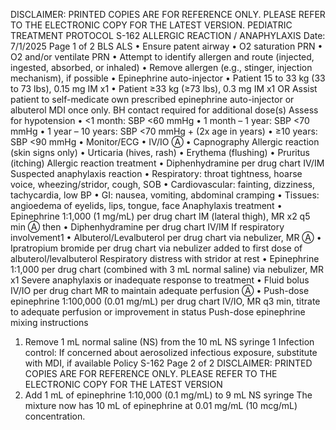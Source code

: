 DISCLAIMER: PRINTED COPIES ARE FOR REFERENCE ONLY. PLEASE REFER TO THE ELECTRONIC COPY FOR THE LATEST VERSION.
PEDIATRIC TREATMENT PROTOCOL S-162
ALLERGIC REACTION / ANAPHYLAXIS
Date: 7/1/2025 Page 1 of 2
BLS ALS
• Ensure patent airway
• O2 saturation PRN
• O2 and/or ventilate PRN
• Attempt to identify allergen and route
(injected, ingested, absorbed, or inhaled)
• Remove allergen (e.g., stinger, injection
mechanism), if possible
• Epinephrine auto-injector
• Patient 15 to 33 kg (33 to 73 lbs), 0.15 mg
IM x1
• Patient ≥33 kg (≥73 lbs), 0.3 mg IM x1
OR
Assist patient to self-medicate own prescribed
epinephrine auto-injector or albuterol MDI
once only. BH contact required for additional
dose(s)
Assess for hypotension
• <1 month: SBP <60 mmHg
• 1 month – 1 year: SBP <70 mmHg
• 1 year – 10 years:
SBP <70 mmHg + (2x age in years)
• ≥10 years: SBP <90 mmHg
• Monitor/ECG
• IV/IO Ⓐ
• Capnography
Allergic reaction (skin signs only)
• Urticaria (hives, rash)
• Erythema (flushing)
• Pruritus (itching)
Allergic reaction treatment
• Diphenhydramine per drug chart IV/IM
Suspected anaphylaxis reaction
• Respiratory: throat tightness, hoarse voice, wheezing/stridor,
cough, SOB
• Cardiovascular: fainting, dizziness, tachycardia, low BP
• GI: nausea, vomiting, abdominal cramping
• Tissues: angioedema of eyelids, lips, tongue, face
Anaphylaxis treatment
• Epinephrine 1:1,000 (1 mg/mL) per drug chart IM (lateral
thigh), MR x2 q5 min Ⓐ then
• Diphenhydramine per drug chart IV/IM
If respiratory involvement1
• Albuterol/Levalbuterol per drug chart via nebulizer, MR Ⓐ
• Ipratropium bromide per drug chart via nebulizer added
to first dose of albuterol/levalbuterol
Respiratory distress with stridor at rest
• Epinephrine 1:1,000 per drug chart (combined with 3 mL
normal saline) via nebulizer, MR x1
Severe anaphylaxis or inadequate response to treatment
• Fluid bolus IV/IO per drug chart MR to maintain adequate
perfusion Ⓐ
• Push-dose epinephrine 1:100,000 (0.01 mg/mL)
per drug chart IV/IO, MR q3 min, titrate to adequate perfusion
or improvement in status
Push-dose epinephrine mixing instructions
1. Remove 1 mL normal saline (NS) from the 10
mL NS syringe
1 Infection control: If concerned about aerosolized infectious exposure, substitute with MDI, if available
Policy S-162 Page 2 of 2
DISCLAIMER: PRINTED COPIES ARE FOR REFERENCE ONLY. PLEASE REFER TO THE ELECTRONIC COPY FOR THE
LATEST VERSION
2. Add 1 mL of epinephrine 1:10,000 (0.1 mg/mL)
to 9 mL NS syringe
The mixture now has 10 mL of epinephrine at 0.01
mg/mL (10 mcg/mL) concentration.

